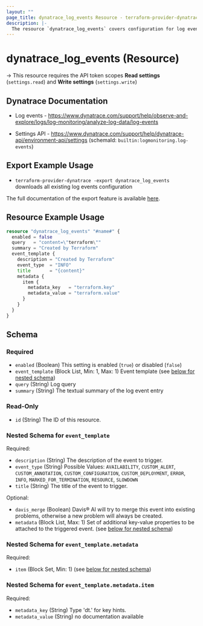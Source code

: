 ```yaml
---
layout: ""
page_title: dynatrace_log_events Resource - terraform-provider-dynatrace"
description: |-
  The resource `dynatrace_log_events` covers configuration for log events
---
```


# dynatrace_log_events (Resource)

-> This resource requires the API token scopes **Read settings** (`settings.read`) and **Write settings** (`settings.write`)

## Dynatrace Documentation

- Log events - https://www.dynatrace.com/support/help/observe-and-explore/logs/log-monitoring/analyze-log-data/log-events

- Settings API - https://www.dynatrace.com/support/help/dynatrace-api/environment-api/settings (schemaId: `builtin:logmonitoring.log-events`)

## Export Example Usage

- `terraform-provider-dynatrace -export dynatrace_log_events` downloads all existing log events configuration

The full documentation of the export feature is available [here](https://registry.terraform.io/providers/dynatrace-oss/dynatrace/latest/docs/guides/export-v2).

## Resource Example Usage

```terraform
resource "dynatrace_log_events" "#name#" {
  enabled = false
  query   = "content=\"terraform\""
  summary = "Created by Terraform"
  event_template {
    description = "Created by Terraform"
    event_type  = "INFO"
    title       = "{content}"
    metadata {
      item {
        metadata_key   = "terraform.key"
        metadata_value = "terraform.value"
      }
    }
  }
}
```

<!-- schema generated by tfplugindocs -->
## Schema

### Required

- `enabled` (Boolean) This setting is enabled (`true`) or disabled (`false`)
- `event_template` (Block List, Min: 1, Max: 1) Event template (see [below for nested schema](#nestedblock--event_template))
- `query` (String) Log query
- `summary` (String) The textual summary of the log event entry

### Read-Only

- `id` (String) The ID of this resource.

<a id="nestedblock--event_template"></a>
### Nested Schema for `event_template`

Required:

- `description` (String) The description of the event to trigger.
- `event_type` (String) Possible Values: `AVAILABILITY`, `CUSTOM_ALERT`, `CUSTOM_ANNOTATION`, `CUSTOM_CONFIGURATION`, `CUSTOM_DEPLOYMENT`, `ERROR`, `INFO`, `MARKED_FOR_TERMINATION`, `RESOURCE`, `SLOWDOWN`
- `title` (String) The title of the event to trigger.

Optional:

- `davis_merge` (Boolean) Davis® AI will try to merge this event into existing problems, otherwise a new problem will always be created.
- `metadata` (Block List, Max: 1) Set of additional key-value properties to be attached to the triggered event. (see [below for nested schema](#nestedblock--event_template--metadata))

<a id="nestedblock--event_template--metadata"></a>
### Nested Schema for `event_template.metadata`

Required:

- `item` (Block Set, Min: 1) (see [below for nested schema](#nestedblock--event_template--metadata--item))

<a id="nestedblock--event_template--metadata--item"></a>
### Nested Schema for `event_template.metadata.item`

Required:

- `metadata_key` (String) Type 'dt.' for key hints.
- `metadata_value` (String) no documentation available
 